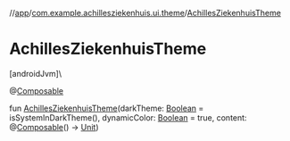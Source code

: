 //[app](../../index.md)/[com.example.achillesziekenhuis.ui.theme](index.md)/[AchillesZiekenhuisTheme](-achilles-ziekenhuis-theme.md)

# AchillesZiekenhuisTheme

[androidJvm]\

@[Composable](https://developer.android.com/reference/kotlin/androidx/compose/runtime/Composable.html)

fun [AchillesZiekenhuisTheme](-achilles-ziekenhuis-theme.md)(darkTheme: [Boolean](https://kotlinlang.org/api/latest/jvm/stdlib/kotlin/-boolean/index.html) = isSystemInDarkTheme(), dynamicColor: [Boolean](https://kotlinlang.org/api/latest/jvm/stdlib/kotlin/-boolean/index.html) = true, content: @[Composable](https://developer.android.com/reference/kotlin/androidx/compose/runtime/Composable.html)() -&gt; [Unit](https://kotlinlang.org/api/latest/jvm/stdlib/kotlin/-unit/index.html))
